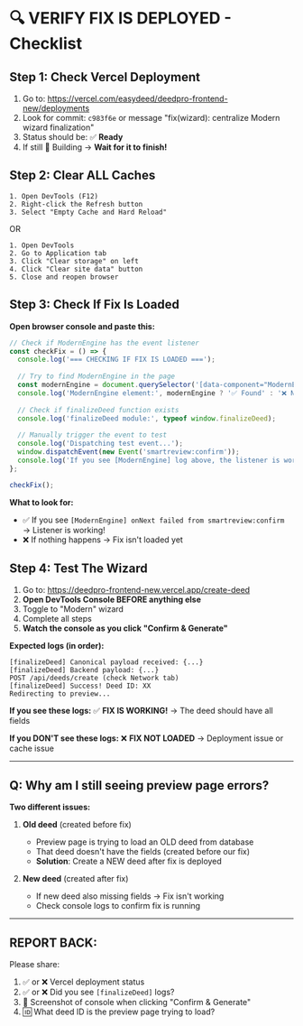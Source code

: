 # 🔍 VERIFY FIX IS DEPLOYED - Checklist

## **Step 1: Check Vercel Deployment**
1. Go to: https://vercel.com/easydeed/deedpro-frontend-new/deployments
2. Look for commit: `c983f6e` or message "fix(wizard): centralize Modern wizard finalization"
3. Status should be: ✅ **Ready**
4. If still 🔄 Building → **Wait for it to finish!**

## **Step 2: Clear ALL Caches**
```
1. Open DevTools (F12)
2. Right-click the Refresh button
3. Select "Empty Cache and Hard Reload"
```

OR

```
1. Open DevTools
2. Go to Application tab
3. Click "Clear storage" on left
4. Click "Clear site data" button
5. Close and reopen browser
```

## **Step 3: Check If Fix Is Loaded**
**Open browser console and paste this:**

```javascript
// Check if ModernEngine has the event listener
const checkFix = () => {
  console.log('=== CHECKING IF FIX IS LOADED ===');
  
  // Try to find ModernEngine in the page
  const modernEngine = document.querySelector('[data-component="ModernEngine"]');
  console.log('ModernEngine element:', modernEngine ? '✅ Found' : '❌ Not found');
  
  // Check if finalizeDeed function exists
  console.log('finalizeDeed module:', typeof window.finalizeDeed);
  
  // Manually trigger the event to test
  console.log('Dispatching test event...');
  window.dispatchEvent(new Event('smartreview:confirm'));
  console.log('If you see [ModernEngine] log above, the listener is working!');
};

checkFix();
```

**What to look for:**
- ✅ If you see `[ModernEngine] onNext failed from smartreview:confirm` → Listener is working!
- ❌ If nothing happens → Fix isn't loaded yet

## **Step 4: Test The Wizard**
1. Go to: https://deedpro-frontend-new.vercel.app/create-deed
2. **Open DevTools Console BEFORE anything else**
3. Toggle to "Modern" wizard
4. Complete all steps
5. **Watch the console as you click "Confirm & Generate"**

**Expected logs (in order):**
```
[finalizeDeed] Canonical payload received: {...}
[finalizeDeed] Backend payload: {...}
POST /api/deeds/create (check Network tab)
[finalizeDeed] Success! Deed ID: XX
Redirecting to preview...
```

**If you see these logs:**
✅ **FIX IS WORKING!** → The deed should have all fields

**If you DON'T see these logs:**
❌ **FIX NOT LOADED** → Deployment issue or cache issue

---

## **Q: Why am I still seeing preview page errors?**

**Two different issues:**

1. **Old deed** (created before fix)
   - Preview page is trying to load an OLD deed from database
   - That deed doesn't have the fields (created before our fix)
   - **Solution**: Create a NEW deed after fix is deployed

2. **New deed** (created after fix)
   - If new deed also missing fields → Fix isn't working
   - Check console logs to confirm fix is running

---

## **REPORT BACK:**

Please share:
1. ✅ or ❌ Vercel deployment status
2. ✅ or ❌ Did you see `[finalizeDeed]` logs?
3. 📸 Screenshot of console when clicking "Confirm & Generate"
4. 🆔 What deed ID is the preview page trying to load?


